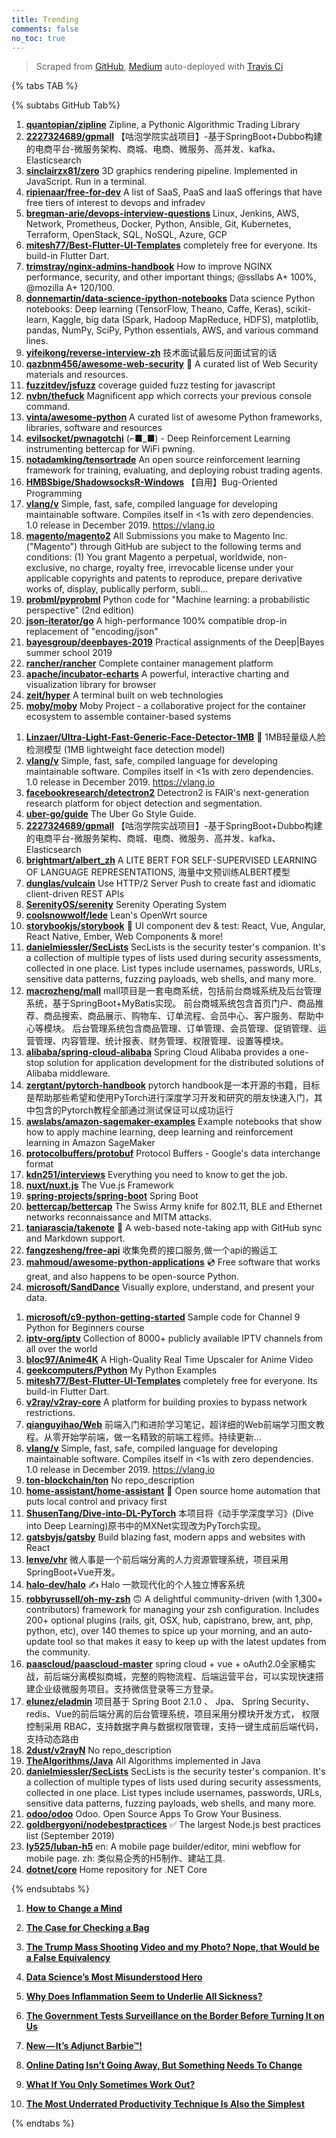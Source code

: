 ```yaml
---
title: Trending
comments: false
no_toc: true
---
```


> Scraped from [GitHub](https://github.com/trending), [Medium](https://medium.com/topic/popular)
auto-deployed with [Travis Ci](https://travis-ci.org/)

{% tabs TAB %}
<!-- tab GitHub -->
{% subtabs GitHub Tab%}
<!-- tab Daily -->
1. [**quantopian/zipline**](https://github.com/quantopian/zipline)
Zipline, a Pythonic Algorithmic Trading Library
2. [**2227324689/gpmall**](https://github.com/2227324689/gpmall)
【咕泡学院实战项目】-基于SpringBoot+Dubbo构建的电商平台-微服务架构、商城、电商、微服务、高并发、kafka、Elasticsearch
3. [**sinclairzx81/zero**](https://github.com/sinclairzx81/zero)
3D graphics rendering pipeline. Implemented in JavaScript. Run in a terminal.
4. [**ripienaar/free-for-dev**](https://github.com/ripienaar/free-for-dev)
A list of SaaS, PaaS and IaaS offerings that have free tiers of interest to devops and infradev
5. [**bregman-arie/devops-interview-questions**](https://github.com/bregman-arie/devops-interview-questions)
Linux, Jenkins, AWS, Network, Prometheus, Docker, Python, Ansible, Git, Kubernetes, Terraform, OpenStack, SQL, NoSQL, Azure, GCP
6. [**mitesh77/Best-Flutter-UI-Templates**](https://github.com/mitesh77/Best-Flutter-UI-Templates)
completely free for everyone. Its build-in Flutter Dart.
7. [**trimstray/nginx-admins-handbook**](https://github.com/trimstray/nginx-admins-handbook)
How to improve NGINX performance, security, and other important things; @ssllabs A+ 100%, @mozilla A+ 120/100.
8. [**donnemartin/data-science-ipython-notebooks**](https://github.com/donnemartin/data-science-ipython-notebooks)
Data science Python notebooks: Deep learning (TensorFlow, Theano, Caffe, Keras), scikit-learn, Kaggle, big data (Spark, Hadoop MapReduce, HDFS), matplotlib, pandas, NumPy, SciPy, Python essentials, AWS, and various command lines.
9. [**yifeikong/reverse-interview-zh**](https://github.com/yifeikong/reverse-interview-zh)
技术面试最后反问面试官的话
10. [**qazbnm456/awesome-web-security**](https://github.com/qazbnm456/awesome-web-security)
🐶 A curated list of Web Security materials and resources.
11. [**fuzzitdev/jsfuzz**](https://github.com/fuzzitdev/jsfuzz)
coverage guided fuzz testing for javascript
12. [**nvbn/thefuck**](https://github.com/nvbn/thefuck)
Magnificent app which corrects your previous console command.
13. [**vinta/awesome-python**](https://github.com/vinta/awesome-python)
A curated list of awesome Python frameworks, libraries, software and resources
14. [**evilsocket/pwnagotchi**](https://github.com/evilsocket/pwnagotchi)
(⌐■_■) - Deep Reinforcement Learning instrumenting bettercap for WiFi pwning.
15. [**notadamking/tensortrade**](https://github.com/notadamking/tensortrade)
An open source reinforcement learning framework for training, evaluating, and deploying robust trading agents.
16. [**HMBSbige/ShadowsocksR-Windows**](https://github.com/HMBSbige/ShadowsocksR-Windows)
【自用】Bug-Oriented Programming
17. [**vlang/v**](https://github.com/vlang/v)
Simple, fast, safe, compiled language for developing maintainable software. Compiles itself in <1s with zero dependencies. 1.0 release in December 2019. https://vlang.io
18. [**magento/magento2**](https://github.com/magento/magento2)
All Submissions you make to Magento Inc. ("Magento") through GitHub are subject to the following terms and conditions: (1) You grant Magento a perpetual, worldwide, non-exclusive, no charge, royalty free, irrevocable license under your applicable copyrights and patents to reproduce, prepare derivative works of, display, publically perform, subli…
19. [**probml/pyprobml**](https://github.com/probml/pyprobml)
Python code for "Machine learning: a probabilistic perspective" (2nd edition)
20. [**json-iterator/go**](https://github.com/json-iterator/go)
A high-performance 100% compatible drop-in replacement of "encoding/json"
21. [**bayesgroup/deepbayes-2019**](https://github.com/bayesgroup/deepbayes-2019)
Practical assignments of the Deep|Bayes summer school 2019
22. [**rancher/rancher**](https://github.com/rancher/rancher)
Complete container management platform
23. [**apache/incubator-echarts**](https://github.com/apache/incubator-echarts)
A powerful, interactive charting and visualization library for browser
24. [**zeit/hyper**](https://github.com/zeit/hyper)
A terminal built on web technologies
25. [**moby/moby**](https://github.com/moby/moby)
Moby Project - a collaborative project for the container ecosystem to assemble container-based systems
<!-- endtab -->
<!-- tab Weekly -->
1. [**Linzaer/Ultra-Light-Fast-Generic-Face-Detector-1MB**](https://github.com/Linzaer/Ultra-Light-Fast-Generic-Face-Detector-1MB)
💎 1MB轻量级人脸检测模型 (1MB lightweight face detection model)
2. [**vlang/v**](https://github.com/vlang/v)
Simple, fast, safe, compiled language for developing maintainable software. Compiles itself in <1s with zero dependencies. 1.0 release in December 2019. https://vlang.io
3. [**facebookresearch/detectron2**](https://github.com/facebookresearch/detectron2)
Detectron2 is FAIR's next-generation research platform for object detection and segmentation.
4. [**uber-go/guide**](https://github.com/uber-go/guide)
The Uber Go Style Guide.
5. [**2227324689/gpmall**](https://github.com/2227324689/gpmall)
【咕泡学院实战项目】-基于SpringBoot+Dubbo构建的电商平台-微服务架构、商城、电商、微服务、高并发、kafka、Elasticsearch
6. [**brightmart/albert_zh**](https://github.com/brightmart/albert_zh)
A LITE BERT FOR SELF-SUPERVISED LEARNING OF LANGUAGE REPRESENTATIONS, 海量中文预训练ALBERT模型
7. [**dunglas/vulcain**](https://github.com/dunglas/vulcain)
Use HTTP/2 Server Push to create fast and idiomatic client-driven REST APIs
8. [**SerenityOS/serenity**](https://github.com/SerenityOS/serenity)
Serenity Operating System
9. [**coolsnowwolf/lede**](https://github.com/coolsnowwolf/lede)
Lean's OpenWrt source
10. [**storybookjs/storybook**](https://github.com/storybookjs/storybook)
📓 UI component dev & test: React, Vue, Angular, React Native, Ember, Web Components & more!
11. [**danielmiessler/SecLists**](https://github.com/danielmiessler/SecLists)
SecLists is the security tester's companion. It's a collection of multiple types of lists used during security assessments, collected in one place. List types include usernames, passwords, URLs, sensitive data patterns, fuzzing payloads, web shells, and many more.
12. [**macrozheng/mall**](https://github.com/macrozheng/mall)
mall项目是一套电商系统，包括前台商城系统及后台管理系统，基于SpringBoot+MyBatis实现。 前台商城系统包含首页门户、商品推荐、商品搜索、商品展示、购物车、订单流程、会员中心、客户服务、帮助中心等模块。 后台管理系统包含商品管理、订单管理、会员管理、促销管理、运营管理、内容管理、统计报表、财务管理、权限管理、设置等模块。
13. [**alibaba/spring-cloud-alibaba**](https://github.com/alibaba/spring-cloud-alibaba)
Spring Cloud Alibaba provides a one-stop solution for application development for the distributed solutions of Alibaba middleware.
14. [**zergtant/pytorch-handbook**](https://github.com/zergtant/pytorch-handbook)
pytorch handbook是一本开源的书籍，目标是帮助那些希望和使用PyTorch进行深度学习开发和研究的朋友快速入门，其中包含的Pytorch教程全部通过测试保证可以成功运行
15. [**awslabs/amazon-sagemaker-examples**](https://github.com/awslabs/amazon-sagemaker-examples)
Example notebooks that show how to apply machine learning, deep learning and reinforcement learning in Amazon SageMaker
16. [**protocolbuffers/protobuf**](https://github.com/protocolbuffers/protobuf)
Protocol Buffers - Google's data interchange format
17. [**kdn251/interviews**](https://github.com/kdn251/interviews)
Everything you need to know to get the job.
18. [**nuxt/nuxt.js**](https://github.com/nuxt/nuxt.js)
The Vue.js Framework
19. [**spring-projects/spring-boot**](https://github.com/spring-projects/spring-boot)
Spring Boot
20. [**bettercap/bettercap**](https://github.com/bettercap/bettercap)
The Swiss Army knife for 802.11, BLE and Ethernet networks reconnaissance and MITM attacks.
21. [**taniarascia/takenote**](https://github.com/taniarascia/takenote)
📝 A web-based note-taking app with GitHub sync and Markdown support.
22. [**fangzesheng/free-api**](https://github.com/fangzesheng/free-api)
收集免费的接口服务,做一个api的搬运工
23. [**mahmoud/awesome-python-applications**](https://github.com/mahmoud/awesome-python-applications)
💿 Free software that works great, and also happens to be open-source Python.
24. [**microsoft/SandDance**](https://github.com/microsoft/SandDance)
Visually explore, understand, and present your data.
<!-- endtab -->
<!-- tab Monthly -->
1. [**microsoft/c9-python-getting-started**](https://github.com/microsoft/c9-python-getting-started)
Sample code for Channel 9 Python for Beginners course
2. [**iptv-org/iptv**](https://github.com/iptv-org/iptv)
Collection of 8000+ publicly available IPTV channels from all over the world
3. [**bloc97/Anime4K**](https://github.com/bloc97/Anime4K)
A High-Quality Real Time Upscaler for Anime Video
4. [**geekcomputers/Python**](https://github.com/geekcomputers/Python)
My Python Examples
5. [**mitesh77/Best-Flutter-UI-Templates**](https://github.com/mitesh77/Best-Flutter-UI-Templates)
completely free for everyone. Its build-in Flutter Dart.
6. [**v2ray/v2ray-core**](https://github.com/v2ray/v2ray-core)
A platform for building proxies to bypass network restrictions.
7. [**qianguyihao/Web**](https://github.com/qianguyihao/Web)
前端入门和进阶学习笔记，超详细的Web前端学习图文教程。从零开始学前端，做一名精致的前端工程师。持续更新...
8. [**vlang/v**](https://github.com/vlang/v)
Simple, fast, safe, compiled language for developing maintainable software. Compiles itself in <1s with zero dependencies. 1.0 release in December 2019. https://vlang.io
9. [**ton-blockchain/ton**](https://github.com/ton-blockchain/ton)
No repo_description
10. [**home-assistant/home-assistant**](https://github.com/home-assistant/home-assistant)
🏡 Open source home automation that puts local control and privacy first
11. [**ShusenTang/Dive-into-DL-PyTorch**](https://github.com/ShusenTang/Dive-into-DL-PyTorch)
本项目将《动手学深度学习》(Dive into Deep Learning)原书中的MXNet实现改为PyTorch实现。
12. [**gatsbyjs/gatsby**](https://github.com/gatsbyjs/gatsby)
Build blazing fast, modern apps and websites with React
13. [**lenve/vhr**](https://github.com/lenve/vhr)
微人事是一个前后端分离的人力资源管理系统，项目采用SpringBoot+Vue开发。
14. [**halo-dev/halo**](https://github.com/halo-dev/halo)
✍ Halo 一款现代化的个人独立博客系统
15. [**robbyrussell/oh-my-zsh**](https://github.com/robbyrussell/oh-my-zsh)
🙃 A delightful community-driven (with 1,300+ contributors) framework for managing your zsh configuration. Includes 200+ optional plugins (rails, git, OSX, hub, capistrano, brew, ant, php, python, etc), over 140 themes to spice up your morning, and an auto-update tool so that makes it easy to keep up with the latest updates from the community.
16. [**paascloud/paascloud-master**](https://github.com/paascloud/paascloud-master)
spring cloud + vue + oAuth2.0全家桶实战，前后端分离模拟商城，完整的购物流程、后端运营平台，可以实现快速搭建企业级微服务项目。支持微信登录等三方登录。
17. [**elunez/eladmin**](https://github.com/elunez/eladmin)
项目基于 Spring Boot 2.1.0 、 Jpa、 Spring Security、redis、Vue的前后端分离的后台管理系统，项目采用分模块开发方式， 权限控制采用 RBAC，支持数据字典与数据权限管理，支持一键生成前后端代码，支持动态路由
18. [**2dust/v2rayN**](https://github.com/2dust/v2rayN)
No repo_description
19. [**TheAlgorithms/Java**](https://github.com/TheAlgorithms/Java)
All Algorithms implemented in Java
20. [**danielmiessler/SecLists**](https://github.com/danielmiessler/SecLists)
SecLists is the security tester's companion. It's a collection of multiple types of lists used during security assessments, collected in one place. List types include usernames, passwords, URLs, sensitive data patterns, fuzzing payloads, web shells, and many more.
21. [**odoo/odoo**](https://github.com/odoo/odoo)
Odoo. Open Source Apps To Grow Your Business.
22. [**goldbergyoni/nodebestpractices**](https://github.com/goldbergyoni/nodebestpractices)
✅ The largest Node.js best practices list (September 2019)
23. [**ly525/luban-h5**](https://github.com/ly525/luban-h5)
en: A mobile page builder/editor, mini webflow for mobile page. zh: 类似易企秀的H5制作、建站工具.
24. [**dotnet/core**](https://github.com/dotnet/core)
Home repository for .NET Core
<!-- endtab -->
{% endsubtabs %}
<!-- endtab --><!-- tab Medium -->
1. [**How to Change a Mind**](https://forge.medium.com/how-to-change-a-mind-1774681b9369?source=topic_page---------------------------20)

2. [**The Case for Checking a Bag**](https://gay.medium.com/the-case-for-checking-a-bag-b0f92968a852?source=topic_page---------0------------------1)

3. [**The Trump Mass Shooting Video and my Photo? Nope, that Would be a False Equivalency**](https://medium.com/@kathygriffin/the-trump-mass-shooting-video-and-my-photo-nope-that-would-be-a-false-equivalency-294dc16ddd54?source=topic_page---------1------------------1)

4. [**Data Science’s Most Misunderstood Hero**](https://towardsdatascience.com/data-sciences-most-misunderstood-hero-2705da366f40?source=topic_page---------2------------------1)

5. [**Why Does Inflammation Seem to Underlie All Sickness?**](https://elemental.medium.com/why-does-inflammation-seem-to-underlie-all-sickness-64a2bef84f99?source=topic_page---------4------------------1)

6. [**The Government Tests Surveillance on the Border Before Turning It on Us**](https://gen.medium.com/the-government-is-testing-mass-surveillance-on-the-border-before-turning-it-on-americans-4348e3da784b?source=topic_page---------5------------------1)

7. [**New — It’s Adjunct Barbie™!**](https://medium.com/slackjaw/new-its-adjunct-barbie-f2465e8b49b?source=topic_page---------6------------------1)

8. [**Online Dating Isn’t Going Away, But Something Needs To Change**](https://humanparts.medium.com/online-dating-isnt-going-away-but-something-needs-to-change-ba2030e81113?source=topic_page---------7------------------1)

9. [**What If You Only Sometimes Work Out?**](https://elemental.medium.com/what-if-you-only-sometimes-work-out-97b53cbd4845?source=topic_page---------8------------------1)

10. [**The Most Underrated Productivity Technique Is Also the Simplest**](https://forge.medium.com/the-most-underrated-productivity-technique-is-also-the-simplest-82b6b8d2891f?source=topic_page---------9------------------1)

<!-- endtab -->
{% endtabs %}
